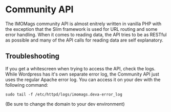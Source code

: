 # Community API

The IMOMags community API is almost enitrely written in vanilla PHP with the exception that the Slim framework is used for URL routing and some error handling. When it comes to reading data, the API tries to be as RESTful as possible and many of the API calls for reading data are self explanatory.

## Troubleshooting
If you get a whitescreen when trying to access the API, check the logs. While Wordpress has it's own separate error log, the Community API just uses the regular Apache error log. You can access it on your dev with the following command:

`sudo tail -f /etc/httpd/logs/imomags.deva-error_log`

(Be sure to change the domain to your dev environment)



